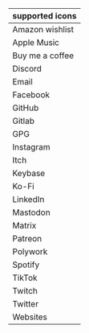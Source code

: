 | supported icons |
| --- |
| Amazon wishlist |
| Apple Music |
| Buy me a coffee |
| Discord |
| Email |
| Facebook |
| GitHub |
| Gitlab |
| GPG |
| Instagram |
| Itch |
| Keybase |
| Ko-Fi |
| LinkedIn |
| Mastodon |
| Matrix |
| Patreon |
| Polywork |
| Spotify |
| TikTok |
| Twitch |
| Twitter |
| Websites |
